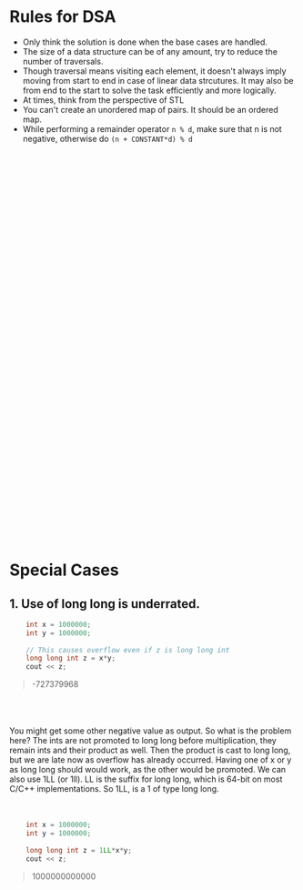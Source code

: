 <h1>Rules for DSA</h1>
<ul>
<li>Only think the solution is done when the base cases are handled. </li>
<li>The size of a data structure can be of any amount, try to reduce the number of traversals. </li>
<li>Though traversal means visiting each element, it doesn't always imply moving from start to end in case of linear data strcutures. It may also be from end to the start to solve the task efficiently and more logically.</li>

<li>At times, think from the perspective of STL</li>
<li>You can't create an unordered map of pairs. It should be an ordered map.</li>
<li>While performing a remainder operator <code>n % d</code>, make sure that n is not negative, otherwise do <code>(n + CONSTANT*d) % d</code> </li>
</ul>

<br><br><br><br><br><br><br><br><br><br><br><br><br><br><br><br><br><br><br><br>
<br><br><br><br><br><br><br><br><br><br><br><br><br><br><br><br><br><br><br><br>


<h1>Special Cases</h1>
<h2>1. Use of long long is underrated.</h2>

```cpp
    int x = 1000000;
    int y = 1000000;
  
    // This causes overflow even if z is long long int
    long long int z = x*y;
    cout << z;
```
<blockquote>-727379968</blockquote>

<br><br><br>
You might get some other negative value as output. So what is the problem here? The ints are not promoted to long long before multiplication, they remain ints and their product as well. Then the product is cast to long long, but we are late now as overflow has already occurred. Having one of x or y as long long should would work, as the other would be promoted. We can also use 1LL (or 1ll). LL is the suffix for long long, which is 64-bit on most C/C++ implementations. So 1LL, is a 1 of type long long.
<br><br><br>

```cpp
    int x = 1000000;
    int y = 1000000;
  
    long long int z = 1LL*x*y;
    cout << z;
```
<blockquote>1000000000000</blockquote>
